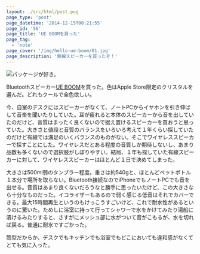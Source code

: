 ```yaml
---
layout: ./src/html/post.pug
page_type: 'post'
page_datetime: '2014-12-15T00:21:55'
page_id: '56'
page_title: 'UE BOOMを買った'
page_tag:
  - 'note'
page_cover: '/img/hello-ue-boom/01.jpg'
page_description: '無線スピーカーを買ったぞ！'
---
```

![パッケージが好き。](/img/hello-ue-boom/01.jpg)

Bluetoothスピーカー[UE BOOM](http://www.ultimateears.com/ja-jp/boom)を買った。色はApple Store限定のクリスタルを選んだ。どれもクールで全色欲しい。

今、自室のデスクにはスピーカーがなくて、ノートPCからイヤホンを引き伸ばして音楽を聞いたりしていた。耳が疲れると本体のスピーカーから音を出していたのだけど、音質はまったく良くないので据え置けるスピーカーを買おうと思っていた。大きさと値段と音質のバランスをいろいろ考えて１年くらい探していたのだけど有線では満足のいくバランスのものがない。そこでワイヤレススピーカーで探すことにした。ワイヤレスだとある程度の音質しか期待しないし、あまり品数も多くないので選択肢がしぼりやすい。結局、１年も探していた有線スピーカーに対して、ワイヤレススピーカーはほとんど１日で決めてしまった。

大きさは500ml弱のタンブラー程度。重さは約540gと、ほとんどペットボトル１本分で場所を取らない。Bluetooth接続なのでiPhoneでもノートPCでも音を出せる。音質はあまり良くないだろうなと勝手に思ったいたけど、この大きさなら十分なものだった。イコライザーもあるので弱く感じる低音はそれでカバーできる。最大15時間再生というのもけっこうすごいけど、これで耐水性があるというのに驚いた。ためしに浴室に持って行ってシャワーで水をかけてみたり湯船に漬けるみたりすると、さすがにメッシュ部に水がついて音がこもるが、水を切れば戻る。普通に耐水ですごかった。

筒型だからか、デスクでもキッチンでも浴室でもどこにおいても違和感がなくてとても気に入った。
